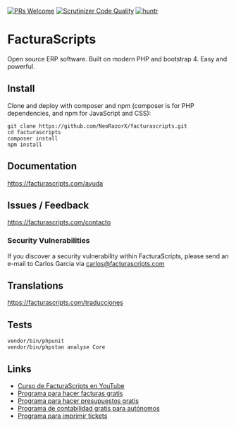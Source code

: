 [![PRs Welcome](https://img.shields.io/badge/PRs-welcome-brightgreen.svg)](https://github.com/NeorazorX/facturascripts/issues?utf8=✓&q=is%3Aopen%20is%3Aissue)
[![Scrutinizer Code Quality](https://scrutinizer-ci.com/g/NeoRazorX/facturascripts/badges/quality-score.png?b=master)](https://scrutinizer-ci.com/g/NeoRazorX/facturascripts/?branch=master)
[![huntr](https://cdn.huntr.dev/huntr_security_badge_mono.svg)](https://huntr.dev)

# FacturaScripts
Open source ERP software. Built on modern PHP and bootstrap 4. Easy and powerful.

## Install
Clone and deploy with composer and npm (composer is for PHP dependencies, and npm for JavaScript and CSS):
```
git clone https://github.com/NeoRazorX/facturascripts.git
cd facturascripts
composer install
npm install
```

## Documentation
https://facturascripts.com/ayuda

## Issues / Feedback
https://facturascripts.com/contacto

### Security Vulnerabilities
If you discover a security vulnerability within FacturaScripts, please send an e-mail to Carlos Garcia via [carlos@facturascripts.com](mailto:carlos@facturascripts.com)

## Translations
https://facturascripts.com/traducciones

## Tests
```
vendor/bin/phpunit
vendor/bin/phpstan analyse Core
```

## Links
- [Curso de FacturaScripts en YouTube](https://www.youtube.com/watch?v=rGopZA3ErzE&list=PLNxcJ5CWZ8V6nfeVu6vieKI_d8a_ObLfY)
- [Programa para hacer facturas gratis](https://facturascripts.com/programa-para-hacer-facturas)
- [Programa para hacer presupuestos gratis](https://facturascripts.com/programa-de-presupuestos)
- [Programa de contabilidad gratis para autónomos](https://facturascripts.com/software-contabilidad)
- [Programa para imprimir tickets](https://facturascripts.com/remote-printer)
